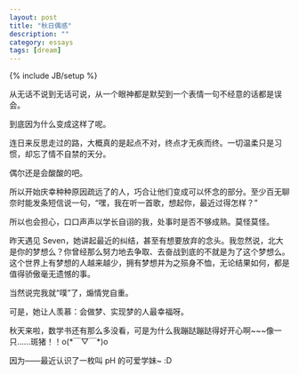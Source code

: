 ```yaml
---
layout: post
title: "秋日偶感"
description: ""
category: essays
tags: [dream]
---
```

{% include JB/setup %}

从无话不说到无话可说，从一个眼神都是默契到一个表情一句不经意的话都是误会。

到底因为什么变成这样了呢。

连日来反思走过的路，大概真的是起点不对，终点才无疾而终。一切温柔只是习惯，却忘了情不自禁的天分。

偶尔还是会酸酸的吧。

所以开始庆幸种种原因疏远了的人，巧合让他们变成可以怀念的部分。至少百无聊奈时能发条短信说一句，“嘿，我在听一首歌，想起你，最近过得怎样？”

所以也会担心，口口声声以学长自诩的我，处事时是否不够成熟。莫怪莫怪。

昨天遇见 Seven，她讲起最近的纠结，甚至有想要放弃的念头。我忽然说，北大是你的梦想么？你曾经那么努力地去争取、去奋战到底的不就是为了这个梦想么。这个世界上有梦想的人越来越少，拥有梦想并为之殒身不恤，无论结果如何，都是值得骄傲毫无遗憾的事。

当然说完我就“噗”了，煽情党自重。

可是，她让人羡慕：会做梦、实现梦的人最幸福呀。

秋天来啦，数学书还有那么多没看，可是为什么我蹦跶蹦跶得好开心啊~~~像一只……斑猪！！o(\*￣▽￣\*)o

因为——最近认识了一枚叫 pH 的可爱学妹~ :D